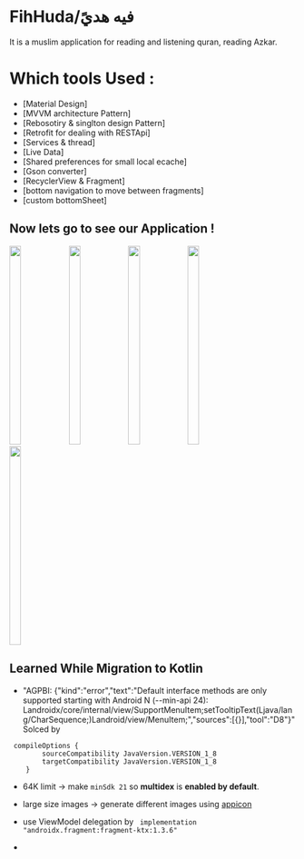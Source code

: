 # FihHuda/فيه هديً
It is a muslim application for reading and listening quran, reading Azkar.

# Which tools Used :
* [Material Design]
* [MVVM architecture Pattern]
* [Rebosotiry & singlton design Pattern]
* [Retrofit for dealing with RESTApi]
* [Services & thread]
* [Live Data]
* [Shared preferences for small local ecache]
* [Gson converter]
* [RecyclerView & Fragment]
* [bottom navigation to move between fragments]
* [custom bottomSheet]


## Now lets go to see our Application !

<div>
<img width="20%" height="350"  src="https://user-images.githubusercontent.com/55314273/128643995-3e43f32c-b2b6-4a4f-aa62-0a1b8fbb12c2.jpg" >
<img width="20%" height="350" src="https://user-images.githubusercontent.com/55314273/128644248-7b639d43-da26-4f31-95fe-ead21a70132e.jpg">
<img width="20%" height="350" src="https://user-images.githubusercontent.com/55314273/128644266-63bcb783-8cd9-4ef9-b954-642bdbc57d9b.jpg">
<img width="20%" height="350" src="https://user-images.githubusercontent.com/55314273/128644420-443751d8-d903-4267-bffb-6b316af9eaba.jpg">
<img width="20%" height="350" src="https://user-images.githubusercontent.com/55314273/128644392-9ac6ff8b-0ebe-4d7a-a64c-6a1eaac70472.jpg">                         

                         
                         
## Learned While Migration to Kotlin
- "AGPBI: {"kind":"error","text":"Default interface methods are only supported starting with Android N (--min-api 24): Landroidx/core/internal/view/SupportMenuItem;setTooltipText(Ljava/lang/CharSequence;)Landroid/view/MenuItem;","sources":[{}],"tool":"D8"}"
Solced by

```
 compileOptions {
        sourceCompatibility JavaVersion.VERSION_1_8
        targetCompatibility JavaVersion.VERSION_1_8
    }

```
- 64K limit -> make `minSdk 21` so **multidex** is **enabled by default**.
- large size images -> generate different images using [appicon](https://appicon.co/#image-sets)

- use ViewModel delegation by ` implementation "androidx.fragment:fragment-ktx:1.3.6"`
-